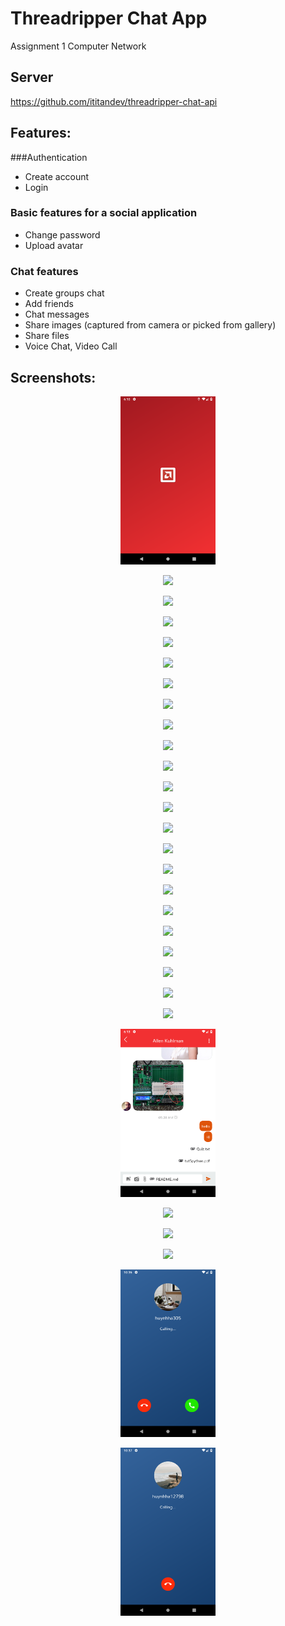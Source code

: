 # Threadripper Chat App

Assignment 1 Computer Network


## Server
https://github.com/ititandev/threadripper-chat-api

## Features:
###Authentication
+ Create account
+ Login

### Basic features for a social application
+ Change password
+ Upload avatar

### Chat features
+ Create groups chat
+ Add friends
+ Chat messages
+ Share images (captured from camera or picked from gallery)
+ Share files
+ Voice Chat, Video Call


## Screenshots:

<p align="center">
    <img src="snapshots/Screenshot_1540834370.png" width="30%">
</p>

<p align="center">
    <img src="snapshots/Screenshot_1540834380.png" width="30%">
</p>

<p align="center">
    <img src="snapshots/Screenshot_1540834387.png" width="30%">
</p>

<p align="center">
    <img src="snapshots/Screenshot_1540834400.png" width="30%">
</p>

<p align="center">
    <img src="snapshots/Screenshot_1540834448.png" width="30%">
</p>

<p align="center">
    <img src="snapshots/Screenshot_1540834462.png" width="30%">
</p>

<p align="center">
    <img src="snapshots/Screenshot_1540834469.png" width="30%">
</p>

<p align="center">
    <img src="snapshots/Screenshot_1540834478.png" width="30%">
</p>

<p align="center">
    <img src="snapshots/Screenshot_1540834497.png" width="30%">
</p>

<p align="center">
    <img src="snapshots/Screenshot_1540834520.png" width="30%">
</p>

<p align="center">
    <img src="snapshots/Screenshot_1540834525.png" width="30%">
</p>

<p align="center">
    <img src="snapshots/Screenshot_1540834652.png" width="30%">
</p>

<p align="center">
    <img src="snapshots/Screenshot_1540834665.png" width="30%">
</p>

<p align="center">
    <img src="snapshots/Screenshot_1540834673.png" width="30%">
</p>

<p align="center">
    <img src="snapshots/Screenshot_1540834683.png" width="30%">
</p>

<p align="center">
    <img src="snapshots/Screenshot_1540834693.png" width="30%">
</p>

<p align="center">
    <img src="snapshots/Screenshot_1540834736.png" width="30%">
</p>

<p align="center">
    <img src="snapshots/Screenshot_1540834750.png" width="30%">
</p>

<p align="center">
    <img src="snapshots/Screenshot_1540834765.png" width="30%">
</p>

<p align="center">
    <img src="snapshots/Screenshot_1540834786.png" width="30%">
</p>

<p align="center">
    <img src="snapshots/Screenshot_1540835204.png" width="30%">
</p>

<p align="center">
    <img src="snapshots/Screenshot_1540835281.png" width="30%">
</p>

<p align="center">
    <img src="snapshots/Screenshot_1540835637.png" width="30%">
</p>

<p align="center">
    <img src="snapshots/Screenshot_1540835640.png" width="30%">
</p>

<p align="center">
    <img src="snapshots/Screenshot_1540835668.png" width="30%">
</p>

<p align="center">
    <img src="snapshots/Screenshot_1540835675.png" width="30%">
</p>

<p align="center">
    <img src="snapshots/Screenshot_1540835686.png" width="30%">
</p>

<p align="center">
    <img src="snapshots/Screenshot_1541475393.png" width="30%">
</p>

<p align="center">
    <img src="snapshots/Screenshot_1541475437.png" width="30%">
</p>
